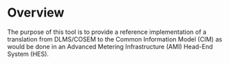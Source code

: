 # Overview
The purpose of this tool is to provide a reference implementation of a translation from DLMS/COSEM to the Common Information Model (CIM) as would be done in an Advanced Metering Infrastructure (AMI) Head-End System (HES).
